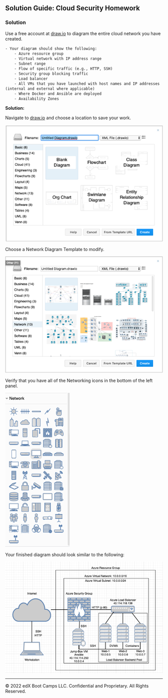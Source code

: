## Solution Guide: Cloud Security Homework

### Solution

Use a free account at [draw.io](https://app.diagrams.net/) to diagram the entire cloud network you have created.

    - Your diagram should show the following:
        - Azure resource group
        - Virtual network with IP address range
        - Subnet range
        - Flow of specific traffic (e.g., HTTP, SSH)
        - Security group blocking traffic
        - Load balancer
        - All VMs that you have launched with host names and IP addresses (internal and external where applicable)
        - Where Docker and Ansible are deployed
        - Availability Zones

**Solution:**

Navigate to [draw.io](https://app.diagrams.net/) and choose a location to save your work.

![](Images/Diagram.io.png)

Choose a Network Diagram Template to modify.

![](Images/template.png)

Verify that you have all of the Networking icons in the bottom of the left panel.

![](Images/Network-icons.png)

Your finished diagram should look similar to the following:

![](Images/Cloud-Diagram.png)

---
© 2022 edX Boot Camps LLC. Confidential and Proprietary. All Rights Reserved.
